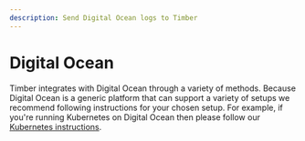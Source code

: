 ```yaml
---
description: Send Digital Ocean logs to Timber
---
```


# Digital Ocean

Timber integrates with Digital Ocean through a variety of methods. Because Digital Ocean is a generic platform that can support a variety of setups we recommend following instructions for your chosen setup. For example, if you're running Kubernetes on Digital Ocean then please follow our [Kubernetes instructions](kubernetes.md).

